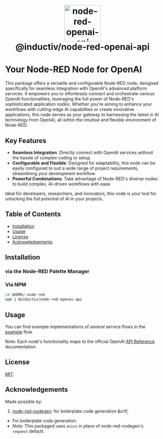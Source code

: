 <h1 align="center">
  <b>
<a href="https://github.com/allanbunch/node-red-openai-api"><img width="118" alt="node-red-openai-api" src="https://github.com/allanbunch/node-red-openai-api/assets/4503640/e2242df1-c9ad-437a-9543-0e401b14466f"></a><br>
    @inductiv/node-red-openai-api
  </b>
</h1>


# Your Node-RED Node for OpenAI

This package offers a versatile and configurable Node-RED node, designed specifically for seamless integration with OpenAI's advanced platform services. It empowers you to effortlessly connect and orchestrate various OpenAI functionalities, leveraging the full power of Node-RED's sophisticated application nodes. Whether you're aiming to enhance your workflows with cutting-edge AI capabilities or create innovative applications, this node serves as your gateway to harnessing the latest in AI technology from OpenAI, all within the intuitive and flexible environment of Node-RED.

## Key Features

- **Seamless Integration**: Directly connect with OpenAI services without the hassle of complex coding or setup.
- **Configurable and Flexible**: Designed for adaptability, this node can be easily configured to suit a wide range of project requirements, streamlining your development workflow.
- **Powerful Combinations**: Take advantage of Node-RED's diverse nodes to build complex, AI-driven workflows with ease.

Ideal for developers, researchers, and innovators, this node is your tool for unlocking the full potential of AI in your projects.

## Table of Contents

- [Installation](#installation)
- [Usage](#usage)
- [License](#license)
- [Acknowledgements](#acknowledgements)

## Installation

### via the Node-RED Palette Manager

### Via NPM

```bash
cd $HOME/.node-red
npm i @inductiv/node-red-openai-api
```

## Usage

You can find example implementations of several service flows in the [example](./examples/api-examples.json) flow.

Note: Each node's functionality maps to the official OpenAI [API Reference](https://platform.openai.com/docs/api-reference/) documentation.

## License

[MIT](./LICENSE).

## Acknowledgements

Made possible by:

1) [node-red-nodegen](https://github.com/node-red/node-red-nodegen): for boilerplate code generation
&crlf;

- For boilerplate code generation.
- _Note:_ This packaged uses `axios` in place of node-red-nodegen's `request` default.
